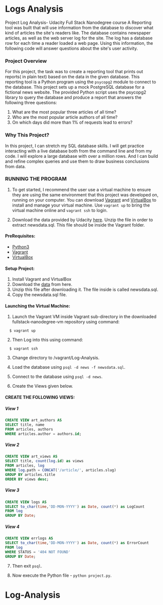 # Logs Analysis

Project Log Analysis- Udacity Full Stack Nanodegree course
A Reporting tool was built that will use information from the database to discover what kind of articles the site's readers like. The database contains newspaper articles, as well as the web server log for the site. The log has a database row for each time a reader loaded a web page. Using this information, the following code will answer questions about the site's user activity.

### Project Overview
For this project, the task was to create a reporting tool that prints out reports( in plain text) based on the data in the given database. This reporting tool is a Python program using the `psycopg2` module to connect to the database. This project sets up a mock PostgreSQL database for a fictional news website. The provided Python script uses the psycopg2 library to query the database and produce a report that answers the following three questions:

1. What are the most popular three articles of all time?
2. Who are the most popular article authors of all time?
3. On which days did more than 1% of requests lead to errors?

### Why This Project?
In this project, I can stretch my SQL database skills. I will get practice interacting with a live database both from the command line and from my code. I will explore a large database with over a million rows. And I can build and refine complex queries and use them to draw business conclusions from data.

### RUNNING THE PROGRAM
1. To get started, I recommend the user use a virtual machine to ensure they are using the same environment that this project was developed on, running on your computer. You can download [Vagrant](https://www.vagrantup.com/) and [VirtualBox](https://www.virtualbox.org/wiki/Download_Old_Builds_5_1) to install and manage your virtual machine.
Use `vagrant up` to bring the virtual machine online and `vagrant ssh` to login.

2. Download the data provided by Udacity [here](https://d17h27t6h515a5.cloudfront.net/topher/2016/August/57b5f748_newsdata/newsdata.zip). Unzip the file in order to extract newsdata.sql. This file should be inside the Vagrant folder. 

#### PreRequisites:
  * [Python3](https://www.python.org/)
  * [Vagrant](https://www.vagrantup.com/)
  * [VirtualBox](https://www.virtualbox.org/)

#### Setup Project:
  1. Install Vagrant and VirtualBox
  2. Download the [data](https://d17h27t6h515a5.cloudfront.net/topher/2016/August/57b5f748_newsdata/newsdata.zip) from here.
  3. Unzip this file after downloading it. The file inside is called newsdata.sql.
  4. Copy the newsdata.sql file.
  
#### Launching the Virtual Machine:
  1. Launch the Vagrant VM inside Vagrant sub-directory in the downloaded fullstack-nanodegree-vm repository using command:
  
  ```
    $ vagrant up
  ```
  2. Then Log into this using command:
  
  ```
    $ vagrant ssh
  ```
  3. Change directory to /vagrant/Log-Analysis.

3. Load the database using `psql -d news -f newsdata.sql`. 

4. Connect to the database using `psql -d news`.

5. Create the Views given below.

#### CREATE THE FOLLOWING VIEWS:

##### View 1

```sql
CREATE VIEW art_authors AS
SELECT title, name
FROM articles, authors
WHERE articles.author = authors.id;
```

##### View 2

```sql 
CREATE VIEW art_views AS
SELECT title, count(log.id) as views
FROM articles, log
WHERE log.path = CONCAT('/article/', articles.slug)
GROUP BY articles.title
ORDER BY views desc;
```

##### View 3

```sql
CREATE VIEW logs AS
SELECT to_char(time,'DD-MON-YYYY') as Date, count(*) as LogCount
FROM log
GROUP BY Date;
```

##### View 4

```sql
CREATE VIEW errlogs AS
SELECT to_char(time,'DD-MON-YYYY') as Date, count(*) as ErrorCount
FROM log
WHERE STATUS = '404 NOT FOUND'
GROUP BY Date;
```

7. Then exit `psql`.

8. Now execute the Python file - `python project.py`.
# Log-Analysis
